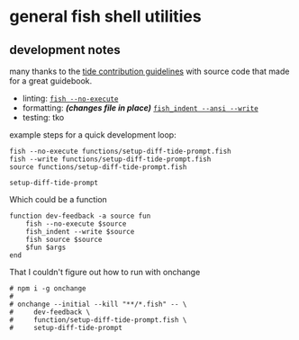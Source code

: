 # general fish shell utilities

## development notes

many thanks to the [tide contribution
guidelines](https://github.com/ilancosman/tide/blob/main/contributing.md)
with source code that made for a great guidebook.

- linting: [`fish --no-execute`](https://fishshell.com/docs/current/cmds/fish.html)
- formatting: ***(changes file in place)*** [`fish_indent --ansi --write`](https://fishshell.com/docs/current/cmds/fish_indent.html)
- testing: tko

example steps for a quick development loop:

```
fish --no-execute functions/setup-diff-tide-prompt.fish
fish --write functions/setup-diff-tide-prompt.fish
source functions/setup-diff-tide-prompt.fish

setup-diff-tide-prompt
```

Which could be a function

```
function dev-feedback -a source fun
    fish --no-execute $source
    fish_indent --write $source
    fish source $source
    $fun $args
end
```

That I couldn't figure out how to run with onchange

```
# npm i -g onchange
# 
# onchange --initial --kill "**/*.fish" -- \
#     dev-feedback \
#     function/setup-diff-tide-prompt.fish \
#     setup-diff-tide-prompt
```

